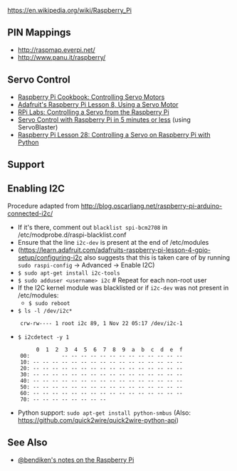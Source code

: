 https://en.wikipedia.org/wiki/Raspberry_Pi

PIN Mappings
------------

* http://raspmap.everpi.net/
* http://www.panu.it/raspberry/

Servo Control
-------------

* [Raspberry Pi Cookbook: Controlling Servo Motors](http://razzpisampler.oreilly.com/ch05.html)
* [Adafruit's Raspberry Pi Lesson 8, Using a Servo Motor](https://learn.adafruit.com/downloads/pdf/adafruits-raspberry-pi-lesson-8-using-a-servo-motor.pdf)
* [RPi Labs: Controlling a Servo from the Raspberry Pi](http://rpi.science.uoit.ca/lab/servo/)
* [Servo Control with Raspberry Pi in 5 minutes or less](http://cihatkeser.com/servo-control-with-raspberry-pi-in-5-minutes-or-less/) (using ServoBlaster)
* [Raspberry Pi Lesson 28: Controlling a Servo on Raspberry Pi with Python](http://www.toptechboy.com/raspberry-pi/raspberry-pi-lesson-28-controlling-a-servo-on-raspberry-pi-with-python/)

Support
-------

Enabling I2C
------------
Procedure adapted from http://blog.oscarliang.net/raspberry-pi-arduino-connected-i2c/
* If it's there, comment out `blacklist spi-bcm2708` in /etc/modprobe.d/raspi-blacklist.conf
* Ensure that the line `i2c-dev` is present at the end of /etc/modules
* (https://learn.adafruit.com/adafruits-raspberry-pi-lesson-4-gpio-setup/configuring-i2c also suggests that this is taken care of by running `sudo raspi-config` -> Advanced -> Enable I2C)
* `$ sudo apt-get install i2c-tools`
* `$ sudo adduser <username> i2c` # Repeat for each non-root user
* If the I2C kernel module was blacklisted or if `i2c-dev` was not present in /etc/modules:
  * `$ sudo reboot`
* `$ ls -l /dev/i2c*`

```
    crw-rw---- 1 root i2c 89, 1 Nov 22 05:17 /dev/i2c-1
```

* `$ i2cdetect -y 1`

```
         0  1  2  3  4  5  6  7  8  9  a  b  c  d  e  f
    00:          -- -- -- -- -- -- -- -- -- -- -- -- -- 
    10: -- -- -- -- -- -- -- -- -- -- -- -- -- -- -- -- 
    20: -- -- -- -- -- -- -- -- -- -- -- -- -- -- -- -- 
    30: -- -- -- -- -- -- -- -- -- -- -- -- -- -- -- -- 
    40: -- -- -- -- -- -- -- -- -- -- -- -- -- -- -- -- 
    50: -- -- -- -- -- -- -- -- -- -- -- -- -- -- -- -- 
    60: -- -- -- -- -- -- -- -- -- -- -- -- -- -- -- -- 
    70: -- -- -- -- -- -- -- --             
```            

* Python support: `sudo apt-get install python-smbus` (Also: https://github.com/quick2wire/quick2wire-python-api)

See Also
--------

* [@bendiken's notes on the Raspberry Pi](http://ar.to/notes/rpi)

